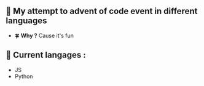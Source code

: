 ## 🍁 My attempt to advent of code event in different languages

- 🍀 **Why ?** Cause it's fun

## 🍃 Current langages :

- JS
- Python
